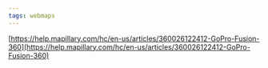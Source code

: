 ```yaml
---
tags: webmaps
---
```


[https://help.mapillary.com/hc/en-us/articles/360026122412-GoPro-Fusion-360](https://help.mapillary.com/hc/en-us/articles/360026122412-GoPro-Fusion-360)

